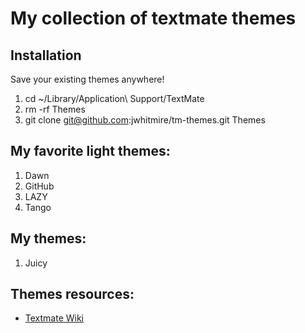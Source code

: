 # My collection of textmate themes

## Installation

Save your existing themes anywhere!

1. cd ~/Library/Application\ Support/TextMate
1. rm -rf Themes
1. git clone git@github.com:jwhitmire/tm-themes.git Themes

## My favorite light themes:

1. Dawn
1. GitHub
1. LAZY
1. Tango

## My themes:

1. Juicy

## Themes resources:

* [Textmate Wiki](http://wiki.macromates.com/Themes/UserSubmittedThemes)
